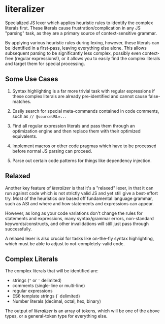 # literalizer

Specialized JS lexer which applies heuristic rules to identify the complex literals first. These literals cause frustration/complication in any JS "parsing" task, as they are a primary source of context-sensitive grammar.

By applying various heuristic rules during lexing, however, these literals can be identified in a first-pass, leaving everything else alone. This allows subsequent parsing to be significantly less complex, possibly even context-free (regular expressions!), or it allows you to easily find the complex literals and target them for special processing.

## Some Use Cases
1. Syntax highlighting is a far more trivial task with regular expressions if these complex literals are already pre-identified and cannot cause false-matches.

2. Easily search for special meta-commands contained in code comments, such as `// @sourceURL=..`.

3. Find all regular expression literals and pass them through an optimization engine and then replace them with their optimized equivalents. 

4. Implement macros or other code pragmas which have to be processed before normal JS parsing can proceed.

5. Parse out certain code patterns for things like dependency injection.

## Relaxed 
Another key feature of *literalizer* is that it's a "relaxed" lexer, in that it can run against code which is not strictly valid JS and yet still give a best-effort try. Most of the heuristics *are* based off fundamental language grammar, such as ASI and where and how statements and expressions can appear.

However, as long as your code variations don't change the rules for statements and expressions, many syntax/grammar errors, non-standard keywords/constructs, and other invalidations will still just pass through successfully.

A relaxed lexer is also crucial for tasks like on-the-fly syntax highlighting, which must be able to adjust to not-completely-valid code.

## Complex Literals

The complex literals that will be identified are:

* strings (`"` or `'` delimited)
* comments (single-line or multi-line)
* regular expressions
* ES6 template strings (` delimited)
* Number literals (decimal, octal, hex, binary)

The output of *literalizer* is an array of tokens, which will be one of the above types, or a general-token type for everything else.
